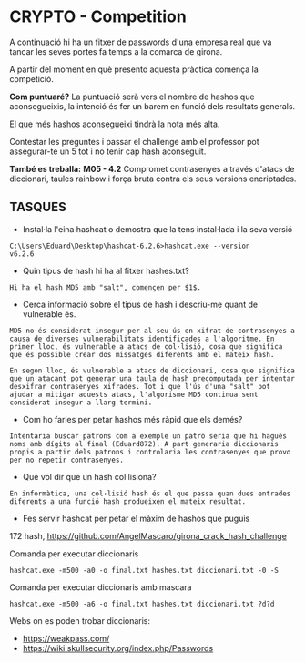 # CRYPTO - Competition

A continuació hi ha un fitxer de passwords d'una empresa real que va tancar les seves portes fa temps a la comarca de girona. 

A partir del moment en què presento aquesta pràctica comença la competició. 

**Com puntuaré?**
La puntuació serà vers el nombre de hashos que aconsegueixis, la intenció és fer un barem en funció dels resultats generals. 

El que més hashos aconsegueixi tindrà la nota més alta. 

Contestar les preguntes i passar el challenge amb el professor pot assegurar-te un 5 tot i no tenir cap hash aconseguit.  

**També es treballa:**
**M05 - 4.2** Compromet contrasenyes a través d'atacs de diccionari, taules rainbow i força bruta contra els seus versions encriptades.

## TASQUES

- Instal·la l'eina hashcat o demostra que la tens instal·lada i la seva versió

```
C:\Users\Eduard\Desktop\hashcat-6.2.6>hashcat.exe --version
v6.2.6
```

- Quin tipus de hash hi ha al fitxer hashes.txt?
```
Hi ha el hash MD5 amb "salt", començen per $1$. 
```
- Cerca informació sobre el tipus de hash i descriu-me quant de vulnerable és.
```
MD5 no és considerat insegur per al seu ús en xifrat de contrasenyes a causa de diverses vulnerabilitats identificades a l'algoritme. En primer lloc, és vulnerable a atacs de col·lisió, cosa que significa que és possible crear dos missatges diferents amb el mateix hash. 

En segon lloc, és vulnerable a atacs de diccionari, cosa que significa que un atacant pot generar una taula de hash precomputada per intentar desxifrar contrasenyes xifrades. Tot i que l'ús d'una "salt" pot ajudar a mitigar aquests atacs, l'algorisme MD5 continua sent considerat insegur a llarg termini.
```
- Com ho faries per petar hashos més ràpid que els demés?
```
Intentaria buscar patrons com a exemple un patró seria que hi hagués noms amb dígits al final (Eduard872). A part generaria diccionaris propis a partir dels patrons i controlaria les contrasenyes que provo per no repetir contrasenyes.
```
- Què vol dir que un hash col·lisiona?
```
En informàtica, una col·lisió hash és el que passa quan dues entrades diferents a una funció hash produeixen el mateix resultat.
```
- Fes servir hashcat per petar el màxim de hashos que puguis

172 hash, https://github.com/AngelMascaro/girona_crack_hash_challenge 



Comanda per executar diccionaris

```
hashcat.exe -m500 -a0 -o final.txt hashes.txt diccionari.txt -0 -S
```

Comanda per executar diccionaris amb mascara

```
hashcat.exe -m500 -a6 -o final.txt hashes.txt diccionari.txt ?d?d
```

Webs on es poden trobar diccionaris:

- https://weakpass.com/
- https://wiki.skullsecurity.org/index.php/Passwords
 



